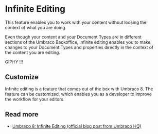 # Infinite Editing

This feature enables you to work with your content without loosing the context of what you are doing. 

Even though your content and your Document Types are in different sections of the Umbraco Backoffice, infinite editing enables you to make changes to your Document Types and properties directly in the context of the content you are editing.

GIPHY !!!

## Customize

Infinite editing is a feature that comes out of the box with Umbraco 8. The feature can be customized, which enables you as a developer to improve the workflow for your editors.

## Read more

- [Umbraco 8: Infinite Editing (official blog post from Umbraco HQ)](https://umbraco.com/blog/umbraco-8-infinite-editing/)